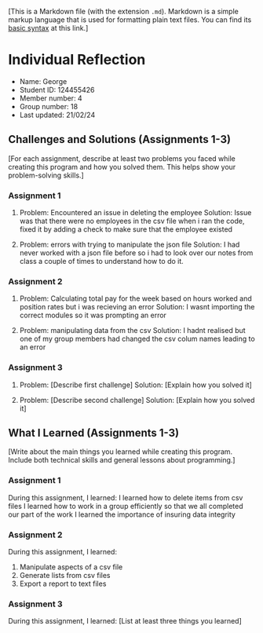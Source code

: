[This is a Markdown file (with the extension `.md`). Markdown is a simple markup language that is used for formatting plain text files. You can find its [basic syntax](https://www.markdownguide.org/basic-syntax/) at this link.]

# Individual Reflection
- Name: George
- Student ID: 124455426
- Member number: 4
- Group number: 18
- Last updated: 21/02/24


## Challenges and Solutions (Assignments 1-3)
[For each assignment, describe at least two problems you faced while creating this program and how you solved them. This helps show your problem-solving skills.]

### Assignment 1
1. Problem: Encountered an issue in deleting the employee 
   Solution: Issue was that there were no employees in the csv file when i ran the code, fixed it by adding a check to make sure that the employee existed

2. Problem: errors with trying to manipulate the json file
   Solution: I had never worked with a json file before so i had to look over our notes from class a couple of times to understand how to do it.
### Assignment 2
1. Problem: Calculating total pay for the week based on hours worked and position rates but i was recieving an error
   Solution: I wasnt importing the correct modules so it was prompting an error

2. Problem: manipulating data from the csv
   Solution: I hadnt realised but one of my group members had changed the csv colum names leading to an error
   
### Assignment 3
1. Problem: [Describe first challenge]
   Solution: [Explain how you solved it]

2. Problem: [Describe second challenge]
   Solution: [Explain how you solved it]


## What I Learned (Assignments 1-3)
[Write about the main things you learned while creating this program. Include both technical skills and general lessons about programming.]

### Assignment 1
During this assignment, I learned:
I learned how to delete items from csv files
I learned how to work in a group efficiently so that we all completed our part of the work
I learned the importance of insuring data integrity

### Assignment 2
During this assignment, I learned:
1. Manipulate aspects of a csv file
2. Generate lists from csv files 
3. Export a report to text files

### Assignment 3
During this assignment, I learned:
[List at least three things you learned]
